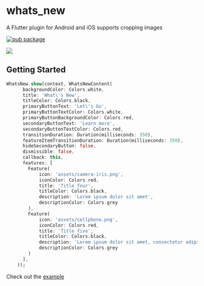 # whats_new

A Flutter plugin for Android and iOS supports cropping images

[![pub package](https://img.shields.io/pub/v/whats_new.svg)](https://pub.dartlang.org/packages/whats_new)

![](https://media.giphy.com/media/7zutHtagBM6rlTknu2/giphy.gif)

## Getting Started

````dart
WhatsNew.show(context, WhatsNewContent(
      backgroundColor: Colors.white,
      title: 'What\'s New',
      titleColor: Colors.black,
      primaryButtonText: 'Let\'s Go',
      primaryButtonTextColor: Colors.white,
      primaryButtonBackgroundColor: Colors.red,
      secondaryButtonText: 'Learn more',
      secondaryButtonTextColor: Colors.red,
      transitionDuration: Duration(milliseconds: 350),
      featureItemTransitionDuration: Duration(milliseconds: 350),
      hideSecondaryButton: false,
      dismissible: false,
      callback: this,
      features: [
        Feature(
            icon: 'assets/camera-iris.png',
            iconColor: Colors.red,
            title: 'Title four',
            titleColor: Colors.black,
            description: 'Lorem ipsum dolor sit amet',
            descriptionColor: Colors.grey
        ),
        Feature(
            icon: 'assets/cellphone.png',
            iconColor: Colors.red,
            title: 'Title five',
            titleColor: Colors.black,
            description: 'Lorem ipsum dolor sit amet, consectetur adipiscing elit, sed do eiusmod tempor incididunt',
            descriptionColor: Colors.grey
        )
      ],
    ));
````

Check out the [example](https://pub.dartlang.org/packages/whats_new#-example-tab-)
